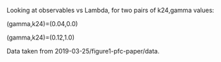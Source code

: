 Looking at observables vs Lambda, for two pairs of k24,gamma values:

(gamma,k24)=(0.04,0.0)

(gamma,k24)=(0.12,1.0)

Data taken from 2019-03-25/figure1-pfc-paper/data.